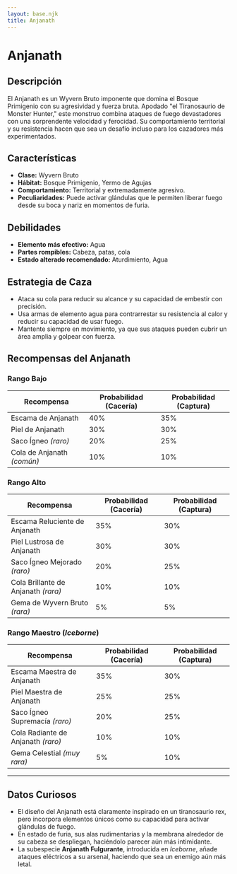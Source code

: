 ```yaml
---
layout: base.njk
title: Anjanath
---
```

# Anjanath

## Descripción
El Anjanath es un Wyvern Bruto imponente que domina el Bosque Primigenio con su agresividad y fuerza bruta. Apodado "el Tiranosaurio de Monster Hunter," este monstruo combina ataques de fuego devastadores con una sorprendente velocidad y ferocidad. Su comportamiento territorial y su resistencia hacen que sea un desafío incluso para los cazadores más experimentados.

## Características
- **Clase:** Wyvern Bruto
- **Hábitat:** Bosque Primigenio, Yermo de Agujas
- **Comportamiento:** Territorial y extremadamente agresivo.
- **Peculiaridades:** Puede activar glándulas que le permiten liberar fuego desde su boca y nariz en momentos de furia.

## Debilidades
- **Elemento más efectivo:** Agua
- **Partes rompibles:** Cabeza, patas, cola
- **Estado alterado recomendado:** Aturdimiento, Agua

## Estrategia de Caza
- Ataca su cola para reducir su alcance y su capacidad de embestir con precisión.
- Usa armas de elemento agua para contrarrestar su resistencia al calor y reducir su capacidad de usar fuego.
- Mantente siempre en movimiento, ya que sus ataques pueden cubrir un área amplia y golpear con fuerza.

## Recompensas del Anjanath

### **Rango Bajo**
| Recompensa                   | Probabilidad (Cacería) | Probabilidad (Captura) |
|------------------------------|-----------------------|-----------------------|
| Escama de Anjanath            | 40%                   | 35%                   |
| Piel de Anjanath              | 30%                   | 30%                   |
| Saco Ígneo *(raro)*           | 20%                   | 25%                   |
| Cola de Anjanath *(común)*    | 10%                   | 10%                   |

### **Rango Alto**
| Recompensa                       | Probabilidad (Cacería) | Probabilidad (Captura) |
|----------------------------------|-----------------------|-----------------------|
| Escama Reluciente de Anjanath    | 35%                   | 30%                   |
| Piel Lustrosa de Anjanath        | 30%                   | 30%                   |
| Saco Ígneo Mejorado *(raro)*     | 20%                   | 25%                   |
| Cola Brillante de Anjanath *(rara)* | 10%                | 10%                   |
| Gema de Wyvern Bruto *(rara)*    | 5%                    | 5%                    |

### **Rango Maestro** (*Iceborne*)
| Recompensa                          | Probabilidad (Cacería) | Probabilidad (Captura) |
|-------------------------------------|-----------------------|-----------------------|
| Escama Maestra de Anjanath          | 35%                   | 30%                   |
| Piel Maestra de Anjanath            | 25%                   | 25%                   |
| Saco Ígneo Supremacía *(raro)*      | 20%                   | 25%                   |
| Cola Radiante de Anjanath *(raro)*  | 10%                   | 10%                   |
| Gema Celestial *(muy rara)*         | 5%                    | 10%                   |

---

## Datos Curiosos
- El diseño del Anjanath está claramente inspirado en un tiranosaurio rex, pero incorpora elementos únicos como su capacidad para activar glándulas de fuego.
- En estado de furia, sus alas rudimentarias y la membrana alrededor de su cabeza se despliegan, haciéndolo parecer aún más intimidante.
- La subespecie **Anjanath Fulgurante**, introducida en *Iceborne*, añade ataques eléctricos a su arsenal, haciendo que sea un enemigo aún más letal.